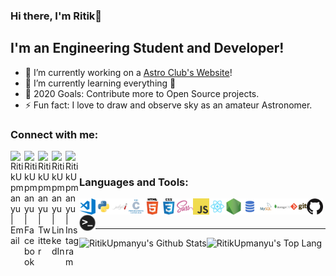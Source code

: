 ### Hi there, I'm Ritik👋

## I'm an Engineering Student and Developer!
- 🔭 I’m currently working on a [Astro Club's Website][Astro]!
- 🌱 I’m currently learning everything 🤣
- 🥅 2020 Goals: Contribute more to Open Source projects.
- ⚡ Fun fact: I love to draw and observe sky as an amateur Astronomer.

### Connect with me:

[<img align="left" alt="RitikUpmanyu | Email" width="22px" src="https://cdn.jsdelivr.net/npm/simple-icons@v3/icons/gmail.svg" />][gmail]
[<img align="left" alt="RitikUpmanyu | Facebook" width="22px" src="https://cdn.jsdelivr.net/npm/simple-icons@v3/icons/facebook.svg" />][facebook]
[<img align="left" alt="RitikUpmanyu | Twitter" width="22px" src="https://cdn.jsdelivr.net/npm/simple-icons@v3/icons/twitter.svg" />][twitter]
[<img align="left" alt="RitikUpmanyu | LinkedIn" width="22px" src="https://cdn.jsdelivr.net/npm/simple-icons@v3/icons/linkedin.svg" />][linkedin]
[<img align="left" alt="RitikUpmanyu | Instagram" width="22px" src="https://cdn.jsdelivr.net/npm/simple-icons@v3/icons/instagram.svg" />][instagram]

<br />

### Languages and Tools:

<img align="left" alt="Visual Studio Code" width="26px" src="https://raw.githubusercontent.com/github/explore/80688e429a7d4ef2fca1e82350fe8e3517d3494d/topics/visual-studio-code/visual-studio-code.png" />
<img align="left" alt="Python" width="26px" src="https://raw.githubusercontent.com/github/explore/80688e429a7d4ef2fca1e82350fe8e3517d3494d/topics/python/python.png" />
<img align="left" alt="Jekyll" width="26px" src="https://raw.githubusercontent.com/github/explore/80688e429a7d4ef2fca1e82350fe8e3517d3494d/topics/jekyll/jekyll.png" />
<img align="left" alt="C" width="26px" src="https://raw.githubusercontent.com/github/explore/80688e429a7d4ef2fca1e82350fe8e3517d3494d/topics/c/c.png" />
<img align="left" alt="HTML5" width="26px" src="https://raw.githubusercontent.com/github/explore/80688e429a7d4ef2fca1e82350fe8e3517d3494d/topics/html/html.png" />
<img align="left" alt="CSS3" width="26px" src="https://raw.githubusercontent.com/github/explore/80688e429a7d4ef2fca1e82350fe8e3517d3494d/topics/css/css.png" />
<img align="left" alt="Sass" width="26px" src="https://raw.githubusercontent.com/github/explore/80688e429a7d4ef2fca1e82350fe8e3517d3494d/topics/sass/sass.png" />
<img align="left" alt="JavaScript" width="26px" src="https://raw.githubusercontent.com/github/explore/80688e429a7d4ef2fca1e82350fe8e3517d3494d/topics/javascript/javascript.png" />
<img align="left" alt="React" width="26px" src="https://raw.githubusercontent.com/github/explore/80688e429a7d4ef2fca1e82350fe8e3517d3494d/topics/react/react.png" />
<img align="left" alt="Node.js" width="26px" src="https://raw.githubusercontent.com/github/explore/80688e429a7d4ef2fca1e82350fe8e3517d3494d/topics/nodejs/nodejs.png" />
<img align="left" alt="SQL" width="26px" src="https://raw.githubusercontent.com/github/explore/80688e429a7d4ef2fca1e82350fe8e3517d3494d/topics/sql/sql.png" />
<img align="left" alt="MySQL" width="26px" src="https://raw.githubusercontent.com/github/explore/80688e429a7d4ef2fca1e82350fe8e3517d3494d/topics/mysql/mysql.png" />
<img align="left" alt="MongoDB" width="26px" src="https://raw.githubusercontent.com/github/explore/80688e429a7d4ef2fca1e82350fe8e3517d3494d/topics/mongodb/mongodb.png" />
<img align="left" alt="Git" width="26px" src="https://raw.githubusercontent.com/github/explore/80688e429a7d4ef2fca1e82350fe8e3517d3494d/topics/git/git.png" />
<img align="left" alt="GitHub" width="26px" src="https://raw.githubusercontent.com/github/explore/78df643247d429f6cc873026c0622819ad797942/topics/github/github.png" />
<img align="left" alt="Terminal" width="26px" src="https://raw.githubusercontent.com/github/explore/80688e429a7d4ef2fca1e82350fe8e3517d3494d/topics/terminal/terminal.png" />

<br />
<br />

---

<a href="https://github.com/anuraghazra/github-readme-stats">
    <img align="left" alt="RitikUpmanyu's Github Stats" src="https://github-readme-stats.vercel.app/api?username=RitikUpmanyu&show_icons=true&hide_border=true&hide=stars,issues&count_private=true&show_icons=true&theme=radical" />
</a>
<a href="https://github.com/anuraghazra/convoychat">
    <img align="left" alt="RitikUpmanyu's Top Lang" src="https://github-readme-stats.vercel.app/api/top-langs/?username=RitikUpmanyu&layout=compact&show_icons=true&theme=radical&hide_border=true" />
</a>

[gmail]: ritikup008@gmail.com
[Astro]: https://ritikupmanyu.github.io/AstroWebsiteLandingPage/LandingPageAstro
[facebook]: https://www.facebook.com/ritik.upmanyu/
[twitter]: https://twitter.com/ritikup/
[instagram]: https://instagram.com/im.ritik/
[linkedin]: https://www.linkedin.com/in/ritik-upmanyu/
